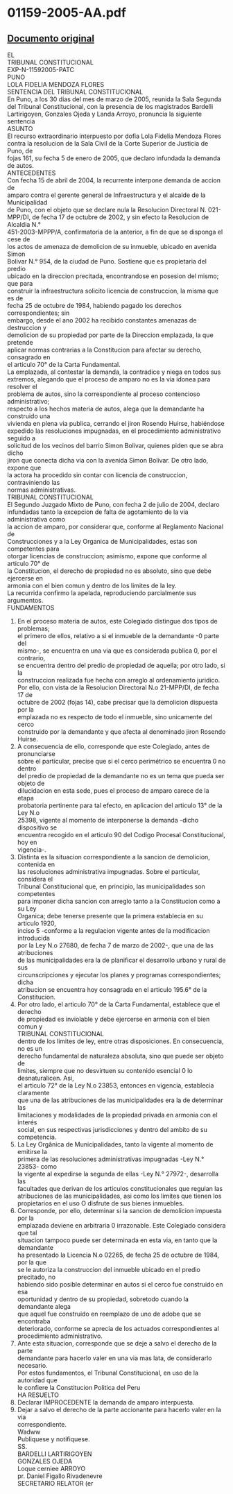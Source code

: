 
01159-2005-AA.pdf
=================
  
[Documento original](https://tc.gob.pe/jurisprudencia/2005/01159-2005-AA.pdf)  
---  
EL  
TRIBUNAL CONSTITUCIONAL  
EXP-N-11592005-PATC  
PUNO  
LOLA FIDELIA MENDOZA FLORES  
SENTENCIA DEL TRIBUNAL CONSTITUCIONAL  
En Puno, a los 30 dias del mes de marzo de 2005, reunida la Sala Segunda  
del Tribunal Constitucional, con la presencia de los magistrados Bardelli  
Lartirigoyen, Gonzales Ojeda y Landa Arroyo, pronuncia la siguiente sentencia  
ASUNTO  
El recurso extraordinario interpuesto por dofia Lola Fidelia Mendoza Flores  
contra la resolucion de la Sala Civil de la Corte Superior de Justicia de Puno, de  
fojas 161, su fecha 5 de enero de 2005, que declaro infundada la demanda de autos.  
ANTECEDENTES  
Con fecha 15 de abril de 2004, la recurrente interpone demanda de accion de  
amparo contra el gerente general de Infraestructura y el alcalde de la Municipalidad  
de Puno, con el objeto que se declare nula la Resolucion Directoral N. 021-  
MPP/DI, de fecha 17 de octubre de 2002, y sin efecto la Resolucion de Alcaldia N.°  
451-2003-MPPP/A, confirmatoria de la anterior, a fin de que se disponga el cese de  
los actos de amenaza de demolicion de su inmueble, ubicado en avenida Simon  
Bolivar N.° 954, de la ciudad de Puno. Sostiene que es propietaria del predio  
ubicado en la direccion precitada, encontrandose en posesion del mismo; que para  
construir la infraestructura solicito licencia de construccion, la misma que es de  
fecha 25 de octubre de 1984, habiendo pagado los derechos correspondientes; sin  
embargo, desde el ano 2002 ha recibido constantes amenazas de destruccion y  
demolicion de su propiedad por parte de la Direccion emplazada, la que pretende  
aplicar normas contrarias a la Constitucion para afectar su derecho, consagrado en  
el articulo 70° de la Carta Fundamental.  
La emplazada, al contestar la demanda, la contradice y niega en todos sus  
extremos, alegando que el proceso de amparo no es la via idonea para resolver el  
problema de autos, sino la correspondiente al proceso contencioso administrativo;  
respecto a los hechos materia de autos, alega que la demandante ha construido una  
vivienda en plena via publica, cerrando el jiron Rosendo Huirse, habiéndose  
expedido las resoluciones impugnadas, en el procedimiento administrativo seguido a  
solicitud de los vecinos del barrio Simon Bolivar, quienes piden que se abra dicho  
jiron que conecta dicha via con la avenida Simon Bolivar. De otro lado, expone que  
la actora ha procedido sin contar con licencia de construccion, contraviniendo las  
normas administrativas.  
TRIBUNAL CONSTITUCIONAL  
El Segundo Juzgado Mixto de Puno, con fecha 2 de julio de 2004, declaro  
infundadas tanto la excepcion de falta de agotamiento de la via administrativa como  
la accion de amparo, por considerar que, conforme al Reglamento Nacional de  
Construcciones y a la Ley Organica de Municipalidades, estas son competentes para  
otorgar licencias de construccion; asimismo, expone que conforme al articulo 70° de  
la Constitucion, el derecho de propiedad no es absoluto, sino que debe ejercerse en  
armonia con el bien comun y dentro de los limites de la ley.  
La recurrida confirmo la apelada, reproduciendo parcialmente sus  
argumentos.  
FUNDAMENTOS  
1. En el proceso materia de autos, este Colegiado distingue dos tipos de problemas;  
el primero de ellos, relativo a si el inmueble de la demandante -0 parte del  
mismo-, se encuentra en una via que es considerada publica 0, por el contrario,  
se encuentra dentro del predio de propiedad de aquella; por otro lado, si la  
construccion realizada fue hecha con arreglo al ordenamiento juridico.  
Por ello, con vista de la Resolucion Directoral N.o 21-MPP/DI, de fecha 17 de  
octubre de 2002 (fojas 14), cabe precisar que la demolicion dispuesta por la  
emplazada no es respecto de todo el inmueble, sino unicamente del cerco  
construido por la demandante y que afecta al denominado jiron Rosendo Huirse.  
2. A consecuencia de ello, corresponde que este Colegiado, antes de pronunciarse  
sobre el particular, precise que si el cerco perimétrico se encuentra 0 no dentro  
del predio de propiedad de la demandante no es un tema que pueda ser objeto de  
dilucidacion en esta sede, pues el proceso de amparo carece de la etapa  
probatoria pertinente para tal efecto, en aplicacion del articulo 13° de la Ley N.o  
25398, vigente al momento de interponerse la demanda -dicho dispositivo se  
encuentra recogido en el articulo 90 del Codigo Procesal Constitucional, hoy en  
vigencia-.  
3. Distinta es la situacion correspondiente a la sancion de demolicion, contenida en  
las resoluciones administrativa impugnadas. Sobre el particular, considera el  
Tribunal Constitucional que, en principio, las municipalidades son competentes  
para imponer dicha sancion con arreglo tanto a la Constitucion como a su Ley  
Organica; debe tenerse presente que la primera establecia en su articulo 1920,  
inciso 5 -conforme a la regulacion vigente antes de la modificacion introducida  
por la Ley N.o 27680, de fecha 7 de marzo de 2002-, que una de las atribuciones  
de las municipalidades era la de planificar el desarrollo urbano y rural de sus  
circunscripciones y ejecutar los planes y programas correspondientes; dicha  
atribucion se encuentra hoy consagrada en el articulo 195.6° de la Constitucion.  
4. Por otro lado, el articulo 70° de la Carta Fundamental, establece que el derecho  
de propiedad es inviolable y debe ejercerse en armonia con el bien comun y  
TRIBUNAL CONSTITUCIONAL  
dentro de los limites de ley, entre otras disposiciones. En consecuencia, no es un  
derecho fundamental de naturaleza absoluta, sino que puede ser objeto de  
limites, siempre que no desvirtuen su contenido esencial 0 lo desnaturalicen. Asi,  
el articulo 72° de la Ley N.o 23853, entonces en vigencia, establecia claramente  
que una de las atribuciones de las municipalidades era la de determinar las  
limitaciones y modalidades de la propiedad privada en armonia con el interés  
social, en sus respectivas jurisdicciones y dentro del ambito de su competencia.  
5. La Ley Orgânica de Municipalidades, tanto la vigente al momento de emitirse la  
primera de las resoluciones administrativas impugnadas -Ley N.° 23853- como  
la vigente al expedirse la segunda de ellas -Ley N.° 27972-, desarrolla las  
facultades que derivan de los articulos constitucionales que regulan las  
atribuciones de las municipalidades, asi como los limites que tienen los  
propietarios en el uso O disfrute de sus bienes inmuebles.  
6. Corresponde, por ello, determinar si la sancion de demolicion impuesta por la  
emplazada deviene en arbitraria 0 irrazonable. Este Colegiado considera que tal  
situacion tampoco puede ser determinada en esta via, en tanto que la demandante  
ha presentado la Licencia N.o 02265, de fecha 25 de octubre de 1984, por la que  
se le autoriza la construccion del inmueble ubicado en el predio precitado, no  
habiendo sido posible determinar en autos si el cerco fue construido en esa  
oportunidad y dentro de su propiedad, sobretodo cuando la demandante alega  
que aquel fue construido en reemplazo de uno de adobe que se encontraba  
deteriorado, conforme se aprecia de los actuados correspondientes al  
procedimiento administrativo.  
7. Ante esta situacion, corresponde que se deje a salvo el derecho de la parte  
demandante para hacerlo valer en una via mas lata, de considerarlo necesario.  
Por estos fundamentos, el Tribunal Constitucional, en uso de la autoridad que  
le confiere la Constitucion Politica del Peru  
HA RESUELTO  
1. Declarar IMPROCEDENTE la demanda de amparo interpuesta.  
2. Dejar a salvo el derecho de la parte accionante para hacerlo valer en la via  
correspondiente.  
Wadww  
Publiquese y notifiquese.  
SS.  
BARDELLI LARTIRIGOYEN  
GONZALES OJEDA  
Loque cerniee ARROYO  
pr. Daniel Figallo Rivadenevre  
SECRETARIO RELATOR (er